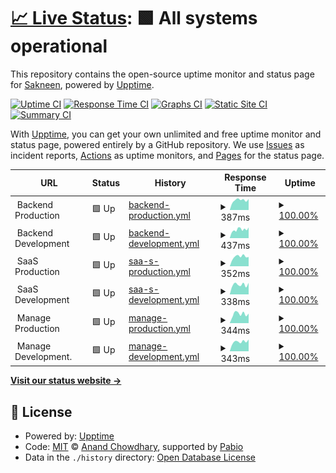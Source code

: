 # [📈 Live Status](https://Sakneen.github.io/uptime-status): <!--live status--> **🟩 All systems operational**

This repository contains the open-source uptime monitor and status page for [Sakneen](www.sakneen.com), powered by [Upptime](https://github.com/upptime/upptime).

[![Uptime CI](https://github.com/Sakneen/uptime-status/workflows/Uptime%20CI/badge.svg)](https://github.com/Sakneen/uptime-status/actions?query=workflow%3A%22Uptime+CI%22)
[![Response Time CI](https://github.com/Sakneen/uptime-status/workflows/Response%20Time%20CI/badge.svg)](https://github.com/Sakneen/uptime-status/actions?query=workflow%3A%22Response+Time+CI%22)
[![Graphs CI](https://github.com/Sakneen/uptime-status/workflows/Graphs%20CI/badge.svg)](https://github.com/Sakneen/uptime-status/actions?query=workflow%3A%22Graphs+CI%22)
[![Static Site CI](https://github.com/Sakneen/uptime-status/workflows/Static%20Site%20CI/badge.svg)](https://github.com/Sakneen/uptime-status/actions?query=workflow%3A%22Static+Site+CI%22)
[![Summary CI](https://github.com/Sakneen/uptime-status/workflows/Summary%20CI/badge.svg)](https://github.com/Sakneen/uptime-status/actions?query=workflow%3A%22Summary+CI%22)

With [Upptime](https://upptime.js.org), you can get your own unlimited and free uptime monitor and status page, powered entirely by a GitHub repository. We use [Issues](https://github.com/Sakneen/uptime-status/issues) as incident reports, [Actions](https://github.com/Sakneen/uptime-status/actions) as uptime monitors, and [Pages](https://Sakneen.github.io/uptime-status) for the status page.

<!--start: status pages-->
<!-- This summary is generated by Upptime (https://github.com/upptime/upptime) -->
<!-- Do not edit this manually, your changes will be overwritten -->
<!-- prettier-ignore -->
| URL | Status | History | Response Time | Uptime |
| --- | ------ | ------- | ------------- | ------ |
| <img alt="" src="https://img.sakneen.com/logos-email/logo_rOc78V2s7.png" height="13"> Backend Production | 🟩 Up | [backend-production.yml](https://github.com/Sakneen/uptime-status/commits/HEAD/history/backend-production.yml) | <details><summary><img alt="Response time graph" src="./graphs/backend-production/response-time-week.png" height="20"> 387ms</summary><br><a href="https://status.sakneen.com/history/backend-production"><img alt="Response time 389" src="https://img.shields.io/endpoint?url=https%3A%2F%2Fraw.githubusercontent.com%2FSakneen%2Fuptime-status%2FHEAD%2Fapi%2Fbackend-production%2Fresponse-time.json"></a><br><a href="https://status.sakneen.com/history/backend-production"><img alt="24-hour response time 282" src="https://img.shields.io/endpoint?url=https%3A%2F%2Fraw.githubusercontent.com%2FSakneen%2Fuptime-status%2FHEAD%2Fapi%2Fbackend-production%2Fresponse-time-day.json"></a><br><a href="https://status.sakneen.com/history/backend-production"><img alt="7-day response time 387" src="https://img.shields.io/endpoint?url=https%3A%2F%2Fraw.githubusercontent.com%2FSakneen%2Fuptime-status%2FHEAD%2Fapi%2Fbackend-production%2Fresponse-time-week.json"></a><br><a href="https://status.sakneen.com/history/backend-production"><img alt="30-day response time 389" src="https://img.shields.io/endpoint?url=https%3A%2F%2Fraw.githubusercontent.com%2FSakneen%2Fuptime-status%2FHEAD%2Fapi%2Fbackend-production%2Fresponse-time-month.json"></a><br><a href="https://status.sakneen.com/history/backend-production"><img alt="1-year response time 389" src="https://img.shields.io/endpoint?url=https%3A%2F%2Fraw.githubusercontent.com%2FSakneen%2Fuptime-status%2FHEAD%2Fapi%2Fbackend-production%2Fresponse-time-year.json"></a></details> | <details><summary><a href="https://status.sakneen.com/history/backend-production">100.00%</a></summary><a href="https://status.sakneen.com/history/backend-production"><img alt="All-time uptime 100.00%" src="https://img.shields.io/endpoint?url=https%3A%2F%2Fraw.githubusercontent.com%2FSakneen%2Fuptime-status%2FHEAD%2Fapi%2Fbackend-production%2Fuptime.json"></a><br><a href="https://status.sakneen.com/history/backend-production"><img alt="24-hour uptime 100.00%" src="https://img.shields.io/endpoint?url=https%3A%2F%2Fraw.githubusercontent.com%2FSakneen%2Fuptime-status%2FHEAD%2Fapi%2Fbackend-production%2Fuptime-day.json"></a><br><a href="https://status.sakneen.com/history/backend-production"><img alt="7-day uptime 100.00%" src="https://img.shields.io/endpoint?url=https%3A%2F%2Fraw.githubusercontent.com%2FSakneen%2Fuptime-status%2FHEAD%2Fapi%2Fbackend-production%2Fuptime-week.json"></a><br><a href="https://status.sakneen.com/history/backend-production"><img alt="30-day uptime 100.00%" src="https://img.shields.io/endpoint?url=https%3A%2F%2Fraw.githubusercontent.com%2FSakneen%2Fuptime-status%2FHEAD%2Fapi%2Fbackend-production%2Fuptime-month.json"></a><br><a href="https://status.sakneen.com/history/backend-production"><img alt="1-year uptime 100.00%" src="https://img.shields.io/endpoint?url=https%3A%2F%2Fraw.githubusercontent.com%2FSakneen%2Fuptime-status%2FHEAD%2Fapi%2Fbackend-production%2Fuptime-year.json"></a></details>
| <img alt="" src="https://img.sakneen.com/logos-email/logo_rOc78V2s7.png" height="13"> Backend Development | 🟩 Up | [backend-development.yml](https://github.com/Sakneen/uptime-status/commits/HEAD/history/backend-development.yml) | <details><summary><img alt="Response time graph" src="./graphs/backend-development/response-time-week.png" height="20"> 437ms</summary><br><a href="https://status.sakneen.com/history/backend-development"><img alt="Response time 427" src="https://img.shields.io/endpoint?url=https%3A%2F%2Fraw.githubusercontent.com%2FSakneen%2Fuptime-status%2FHEAD%2Fapi%2Fbackend-development%2Fresponse-time.json"></a><br><a href="https://status.sakneen.com/history/backend-development"><img alt="24-hour response time 396" src="https://img.shields.io/endpoint?url=https%3A%2F%2Fraw.githubusercontent.com%2FSakneen%2Fuptime-status%2FHEAD%2Fapi%2Fbackend-development%2Fresponse-time-day.json"></a><br><a href="https://status.sakneen.com/history/backend-development"><img alt="7-day response time 437" src="https://img.shields.io/endpoint?url=https%3A%2F%2Fraw.githubusercontent.com%2FSakneen%2Fuptime-status%2FHEAD%2Fapi%2Fbackend-development%2Fresponse-time-week.json"></a><br><a href="https://status.sakneen.com/history/backend-development"><img alt="30-day response time 427" src="https://img.shields.io/endpoint?url=https%3A%2F%2Fraw.githubusercontent.com%2FSakneen%2Fuptime-status%2FHEAD%2Fapi%2Fbackend-development%2Fresponse-time-month.json"></a><br><a href="https://status.sakneen.com/history/backend-development"><img alt="1-year response time 427" src="https://img.shields.io/endpoint?url=https%3A%2F%2Fraw.githubusercontent.com%2FSakneen%2Fuptime-status%2FHEAD%2Fapi%2Fbackend-development%2Fresponse-time-year.json"></a></details> | <details><summary><a href="https://status.sakneen.com/history/backend-development">100.00%</a></summary><a href="https://status.sakneen.com/history/backend-development"><img alt="All-time uptime 100.00%" src="https://img.shields.io/endpoint?url=https%3A%2F%2Fraw.githubusercontent.com%2FSakneen%2Fuptime-status%2FHEAD%2Fapi%2Fbackend-development%2Fuptime.json"></a><br><a href="https://status.sakneen.com/history/backend-development"><img alt="24-hour uptime 100.00%" src="https://img.shields.io/endpoint?url=https%3A%2F%2Fraw.githubusercontent.com%2FSakneen%2Fuptime-status%2FHEAD%2Fapi%2Fbackend-development%2Fuptime-day.json"></a><br><a href="https://status.sakneen.com/history/backend-development"><img alt="7-day uptime 100.00%" src="https://img.shields.io/endpoint?url=https%3A%2F%2Fraw.githubusercontent.com%2FSakneen%2Fuptime-status%2FHEAD%2Fapi%2Fbackend-development%2Fuptime-week.json"></a><br><a href="https://status.sakneen.com/history/backend-development"><img alt="30-day uptime 100.00%" src="https://img.shields.io/endpoint?url=https%3A%2F%2Fraw.githubusercontent.com%2FSakneen%2Fuptime-status%2FHEAD%2Fapi%2Fbackend-development%2Fuptime-month.json"></a><br><a href="https://status.sakneen.com/history/backend-development"><img alt="1-year uptime 100.00%" src="https://img.shields.io/endpoint?url=https%3A%2F%2Fraw.githubusercontent.com%2FSakneen%2Fuptime-status%2FHEAD%2Fapi%2Fbackend-development%2Fuptime-year.json"></a></details>
| <img alt="" src="https://img.sakneen.com/logos-email/logo_rOc78V2s7.png" height="13"> SaaS Production | 🟩 Up | [saa-s-production.yml](https://github.com/Sakneen/uptime-status/commits/HEAD/history/saa-s-production.yml) | <details><summary><img alt="Response time graph" src="./graphs/saa-s-production/response-time-week.png" height="20"> 352ms</summary><br><a href="https://status.sakneen.com/history/saa-s-production"><img alt="Response time 340" src="https://img.shields.io/endpoint?url=https%3A%2F%2Fraw.githubusercontent.com%2FSakneen%2Fuptime-status%2FHEAD%2Fapi%2Fsaa-s-production%2Fresponse-time.json"></a><br><a href="https://status.sakneen.com/history/saa-s-production"><img alt="24-hour response time 320" src="https://img.shields.io/endpoint?url=https%3A%2F%2Fraw.githubusercontent.com%2FSakneen%2Fuptime-status%2FHEAD%2Fapi%2Fsaa-s-production%2Fresponse-time-day.json"></a><br><a href="https://status.sakneen.com/history/saa-s-production"><img alt="7-day response time 352" src="https://img.shields.io/endpoint?url=https%3A%2F%2Fraw.githubusercontent.com%2FSakneen%2Fuptime-status%2FHEAD%2Fapi%2Fsaa-s-production%2Fresponse-time-week.json"></a><br><a href="https://status.sakneen.com/history/saa-s-production"><img alt="30-day response time 340" src="https://img.shields.io/endpoint?url=https%3A%2F%2Fraw.githubusercontent.com%2FSakneen%2Fuptime-status%2FHEAD%2Fapi%2Fsaa-s-production%2Fresponse-time-month.json"></a><br><a href="https://status.sakneen.com/history/saa-s-production"><img alt="1-year response time 340" src="https://img.shields.io/endpoint?url=https%3A%2F%2Fraw.githubusercontent.com%2FSakneen%2Fuptime-status%2FHEAD%2Fapi%2Fsaa-s-production%2Fresponse-time-year.json"></a></details> | <details><summary><a href="https://status.sakneen.com/history/saa-s-production">100.00%</a></summary><a href="https://status.sakneen.com/history/saa-s-production"><img alt="All-time uptime 100.00%" src="https://img.shields.io/endpoint?url=https%3A%2F%2Fraw.githubusercontent.com%2FSakneen%2Fuptime-status%2FHEAD%2Fapi%2Fsaa-s-production%2Fuptime.json"></a><br><a href="https://status.sakneen.com/history/saa-s-production"><img alt="24-hour uptime 100.00%" src="https://img.shields.io/endpoint?url=https%3A%2F%2Fraw.githubusercontent.com%2FSakneen%2Fuptime-status%2FHEAD%2Fapi%2Fsaa-s-production%2Fuptime-day.json"></a><br><a href="https://status.sakneen.com/history/saa-s-production"><img alt="7-day uptime 100.00%" src="https://img.shields.io/endpoint?url=https%3A%2F%2Fraw.githubusercontent.com%2FSakneen%2Fuptime-status%2FHEAD%2Fapi%2Fsaa-s-production%2Fuptime-week.json"></a><br><a href="https://status.sakneen.com/history/saa-s-production"><img alt="30-day uptime 100.00%" src="https://img.shields.io/endpoint?url=https%3A%2F%2Fraw.githubusercontent.com%2FSakneen%2Fuptime-status%2FHEAD%2Fapi%2Fsaa-s-production%2Fuptime-month.json"></a><br><a href="https://status.sakneen.com/history/saa-s-production"><img alt="1-year uptime 100.00%" src="https://img.shields.io/endpoint?url=https%3A%2F%2Fraw.githubusercontent.com%2FSakneen%2Fuptime-status%2FHEAD%2Fapi%2Fsaa-s-production%2Fuptime-year.json"></a></details>
| <img alt="" src="https://img.sakneen.com/logos-email/logo_rOc78V2s7.png" height="13"> SaaS Development | 🟩 Up | [saa-s-development.yml](https://github.com/Sakneen/uptime-status/commits/HEAD/history/saa-s-development.yml) | <details><summary><img alt="Response time graph" src="./graphs/saa-s-development/response-time-week.png" height="20"> 338ms</summary><br><a href="https://status.sakneen.com/history/saa-s-development"><img alt="Response time 353" src="https://img.shields.io/endpoint?url=https%3A%2F%2Fraw.githubusercontent.com%2FSakneen%2Fuptime-status%2FHEAD%2Fapi%2Fsaa-s-development%2Fresponse-time.json"></a><br><a href="https://status.sakneen.com/history/saa-s-development"><img alt="24-hour response time 252" src="https://img.shields.io/endpoint?url=https%3A%2F%2Fraw.githubusercontent.com%2FSakneen%2Fuptime-status%2FHEAD%2Fapi%2Fsaa-s-development%2Fresponse-time-day.json"></a><br><a href="https://status.sakneen.com/history/saa-s-development"><img alt="7-day response time 338" src="https://img.shields.io/endpoint?url=https%3A%2F%2Fraw.githubusercontent.com%2FSakneen%2Fuptime-status%2FHEAD%2Fapi%2Fsaa-s-development%2Fresponse-time-week.json"></a><br><a href="https://status.sakneen.com/history/saa-s-development"><img alt="30-day response time 353" src="https://img.shields.io/endpoint?url=https%3A%2F%2Fraw.githubusercontent.com%2FSakneen%2Fuptime-status%2FHEAD%2Fapi%2Fsaa-s-development%2Fresponse-time-month.json"></a><br><a href="https://status.sakneen.com/history/saa-s-development"><img alt="1-year response time 353" src="https://img.shields.io/endpoint?url=https%3A%2F%2Fraw.githubusercontent.com%2FSakneen%2Fuptime-status%2FHEAD%2Fapi%2Fsaa-s-development%2Fresponse-time-year.json"></a></details> | <details><summary><a href="https://status.sakneen.com/history/saa-s-development">100.00%</a></summary><a href="https://status.sakneen.com/history/saa-s-development"><img alt="All-time uptime 100.00%" src="https://img.shields.io/endpoint?url=https%3A%2F%2Fraw.githubusercontent.com%2FSakneen%2Fuptime-status%2FHEAD%2Fapi%2Fsaa-s-development%2Fuptime.json"></a><br><a href="https://status.sakneen.com/history/saa-s-development"><img alt="24-hour uptime 100.00%" src="https://img.shields.io/endpoint?url=https%3A%2F%2Fraw.githubusercontent.com%2FSakneen%2Fuptime-status%2FHEAD%2Fapi%2Fsaa-s-development%2Fuptime-day.json"></a><br><a href="https://status.sakneen.com/history/saa-s-development"><img alt="7-day uptime 100.00%" src="https://img.shields.io/endpoint?url=https%3A%2F%2Fraw.githubusercontent.com%2FSakneen%2Fuptime-status%2FHEAD%2Fapi%2Fsaa-s-development%2Fuptime-week.json"></a><br><a href="https://status.sakneen.com/history/saa-s-development"><img alt="30-day uptime 100.00%" src="https://img.shields.io/endpoint?url=https%3A%2F%2Fraw.githubusercontent.com%2FSakneen%2Fuptime-status%2FHEAD%2Fapi%2Fsaa-s-development%2Fuptime-month.json"></a><br><a href="https://status.sakneen.com/history/saa-s-development"><img alt="1-year uptime 100.00%" src="https://img.shields.io/endpoint?url=https%3A%2F%2Fraw.githubusercontent.com%2FSakneen%2Fuptime-status%2FHEAD%2Fapi%2Fsaa-s-development%2Fuptime-year.json"></a></details>
| <img alt="" src="https://img.sakneen.com/logos-email/logo_rOc78V2s7.png" height="13"> Manage Production | 🟩 Up | [manage-production.yml](https://github.com/Sakneen/uptime-status/commits/HEAD/history/manage-production.yml) | <details><summary><img alt="Response time graph" src="./graphs/manage-production/response-time-week.png" height="20"> 344ms</summary><br><a href="https://status.sakneen.com/history/manage-production"><img alt="Response time 342" src="https://img.shields.io/endpoint?url=https%3A%2F%2Fraw.githubusercontent.com%2FSakneen%2Fuptime-status%2FHEAD%2Fapi%2Fmanage-production%2Fresponse-time.json"></a><br><a href="https://status.sakneen.com/history/manage-production"><img alt="24-hour response time 344" src="https://img.shields.io/endpoint?url=https%3A%2F%2Fraw.githubusercontent.com%2FSakneen%2Fuptime-status%2FHEAD%2Fapi%2Fmanage-production%2Fresponse-time-day.json"></a><br><a href="https://status.sakneen.com/history/manage-production"><img alt="7-day response time 344" src="https://img.shields.io/endpoint?url=https%3A%2F%2Fraw.githubusercontent.com%2FSakneen%2Fuptime-status%2FHEAD%2Fapi%2Fmanage-production%2Fresponse-time-week.json"></a><br><a href="https://status.sakneen.com/history/manage-production"><img alt="30-day response time 342" src="https://img.shields.io/endpoint?url=https%3A%2F%2Fraw.githubusercontent.com%2FSakneen%2Fuptime-status%2FHEAD%2Fapi%2Fmanage-production%2Fresponse-time-month.json"></a><br><a href="https://status.sakneen.com/history/manage-production"><img alt="1-year response time 342" src="https://img.shields.io/endpoint?url=https%3A%2F%2Fraw.githubusercontent.com%2FSakneen%2Fuptime-status%2FHEAD%2Fapi%2Fmanage-production%2Fresponse-time-year.json"></a></details> | <details><summary><a href="https://status.sakneen.com/history/manage-production">100.00%</a></summary><a href="https://status.sakneen.com/history/manage-production"><img alt="All-time uptime 100.00%" src="https://img.shields.io/endpoint?url=https%3A%2F%2Fraw.githubusercontent.com%2FSakneen%2Fuptime-status%2FHEAD%2Fapi%2Fmanage-production%2Fuptime.json"></a><br><a href="https://status.sakneen.com/history/manage-production"><img alt="24-hour uptime 100.00%" src="https://img.shields.io/endpoint?url=https%3A%2F%2Fraw.githubusercontent.com%2FSakneen%2Fuptime-status%2FHEAD%2Fapi%2Fmanage-production%2Fuptime-day.json"></a><br><a href="https://status.sakneen.com/history/manage-production"><img alt="7-day uptime 100.00%" src="https://img.shields.io/endpoint?url=https%3A%2F%2Fraw.githubusercontent.com%2FSakneen%2Fuptime-status%2FHEAD%2Fapi%2Fmanage-production%2Fuptime-week.json"></a><br><a href="https://status.sakneen.com/history/manage-production"><img alt="30-day uptime 100.00%" src="https://img.shields.io/endpoint?url=https%3A%2F%2Fraw.githubusercontent.com%2FSakneen%2Fuptime-status%2FHEAD%2Fapi%2Fmanage-production%2Fuptime-month.json"></a><br><a href="https://status.sakneen.com/history/manage-production"><img alt="1-year uptime 100.00%" src="https://img.shields.io/endpoint?url=https%3A%2F%2Fraw.githubusercontent.com%2FSakneen%2Fuptime-status%2FHEAD%2Fapi%2Fmanage-production%2Fuptime-year.json"></a></details>
| <img alt="" src="https://img.sakneen.com/logos-email/logo_rOc78V2s7.png" height="13"> Manage Development. | 🟩 Up | [manage-development.yml](https://github.com/Sakneen/uptime-status/commits/HEAD/history/manage-development.yml) | <details><summary><img alt="Response time graph" src="./graphs/manage-development/response-time-week.png" height="20"> 343ms</summary><br><a href="https://status.sakneen.com/history/manage-development"><img alt="Response time 345" src="https://img.shields.io/endpoint?url=https%3A%2F%2Fraw.githubusercontent.com%2FSakneen%2Fuptime-status%2FHEAD%2Fapi%2Fmanage-development%2Fresponse-time.json"></a><br><a href="https://status.sakneen.com/history/manage-development"><img alt="24-hour response time 281" src="https://img.shields.io/endpoint?url=https%3A%2F%2Fraw.githubusercontent.com%2FSakneen%2Fuptime-status%2FHEAD%2Fapi%2Fmanage-development%2Fresponse-time-day.json"></a><br><a href="https://status.sakneen.com/history/manage-development"><img alt="7-day response time 343" src="https://img.shields.io/endpoint?url=https%3A%2F%2Fraw.githubusercontent.com%2FSakneen%2Fuptime-status%2FHEAD%2Fapi%2Fmanage-development%2Fresponse-time-week.json"></a><br><a href="https://status.sakneen.com/history/manage-development"><img alt="30-day response time 345" src="https://img.shields.io/endpoint?url=https%3A%2F%2Fraw.githubusercontent.com%2FSakneen%2Fuptime-status%2FHEAD%2Fapi%2Fmanage-development%2Fresponse-time-month.json"></a><br><a href="https://status.sakneen.com/history/manage-development"><img alt="1-year response time 345" src="https://img.shields.io/endpoint?url=https%3A%2F%2Fraw.githubusercontent.com%2FSakneen%2Fuptime-status%2FHEAD%2Fapi%2Fmanage-development%2Fresponse-time-year.json"></a></details> | <details><summary><a href="https://status.sakneen.com/history/manage-development">100.00%</a></summary><a href="https://status.sakneen.com/history/manage-development"><img alt="All-time uptime 100.00%" src="https://img.shields.io/endpoint?url=https%3A%2F%2Fraw.githubusercontent.com%2FSakneen%2Fuptime-status%2FHEAD%2Fapi%2Fmanage-development%2Fuptime.json"></a><br><a href="https://status.sakneen.com/history/manage-development"><img alt="24-hour uptime 100.00%" src="https://img.shields.io/endpoint?url=https%3A%2F%2Fraw.githubusercontent.com%2FSakneen%2Fuptime-status%2FHEAD%2Fapi%2Fmanage-development%2Fuptime-day.json"></a><br><a href="https://status.sakneen.com/history/manage-development"><img alt="7-day uptime 100.00%" src="https://img.shields.io/endpoint?url=https%3A%2F%2Fraw.githubusercontent.com%2FSakneen%2Fuptime-status%2FHEAD%2Fapi%2Fmanage-development%2Fuptime-week.json"></a><br><a href="https://status.sakneen.com/history/manage-development"><img alt="30-day uptime 100.00%" src="https://img.shields.io/endpoint?url=https%3A%2F%2Fraw.githubusercontent.com%2FSakneen%2Fuptime-status%2FHEAD%2Fapi%2Fmanage-development%2Fuptime-month.json"></a><br><a href="https://status.sakneen.com/history/manage-development"><img alt="1-year uptime 100.00%" src="https://img.shields.io/endpoint?url=https%3A%2F%2Fraw.githubusercontent.com%2FSakneen%2Fuptime-status%2FHEAD%2Fapi%2Fmanage-development%2Fuptime-year.json"></a></details>

<!--end: status pages-->

[**Visit our status website →**](https://Sakneen.github.io/uptime-status)

## 📄 License

- Powered by: [Upptime](https://github.com/upptime/upptime)
- Code: [MIT](./LICENSE) © [Anand Chowdhary](https://anandchowdhary.com), supported by [Pabio](https://pabio.com)
- Data in the `./history` directory: [Open Database License](https://opendatacommons.org/licenses/odbl/1-0/)
